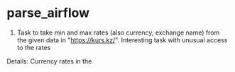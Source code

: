 # parse_airflow

1. Task to take min and max rates (also currency, exchange name) from the given data in "https://kurs.kz/". Interesting task with unusual access to the rates

Details: Currency rates in the <script>. So, it doesn't work to just take rates from soup.find_all('span', class_='svelte-sdi4lo'), also API is not accessible. However, i found a solution. It wasn't so efficient but it works to solve the task on the given requirements.
